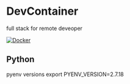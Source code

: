 # DevContainer
full stack for remote deveoper

[![Docker](https://github.com/ifooth/devcontainer/actions/workflows/docker-publish.yml/badge.svg)](https://github.com/ifooth/devcontainer/actions/workflows/docker-publish.yml)

## Python

pyenv versions
export PYENV_VERSION=2.7.18
